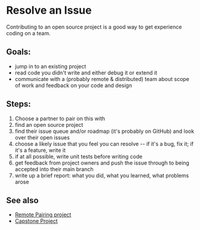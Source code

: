 # Resolve an Issue

Contributing to an open source project is a good way to get experience coding on a team.

## Goals:

* jump in to an existing project
* read code you didn't write and either debug it or extend it
* communicate with a (probably remote & distributed) team about scope of work and feedback on your code and design

## Steps:


1. Choose a partner to pair on this with
2. find an open source project
3. find their issue queue and/or roadmap (it's probably on GitHub) and look over their open issues
4. choose a likely issue that you feel you can resolve -- if it's a bug, fix it; if it's a feature, write it
5. if at all possible, write unit tests before writing code
6. get feedback from project owners and push the issue through to being accepted into their main branch
7. write up a brief report: what you did, what you learned, what problems arose


## See also

* [Remote Pairing project](./remote_pairing)
* [Capstone Project](./capstone)

